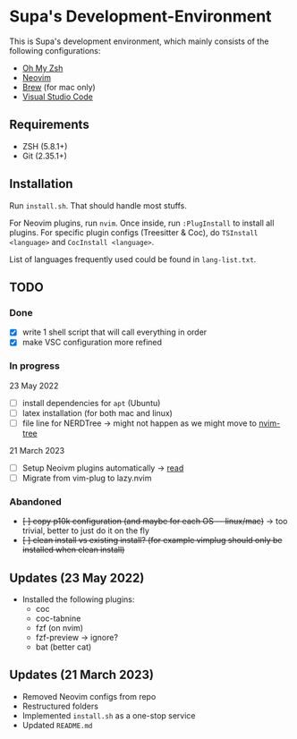 # Supa's Development-Environment

This is Supa's development environment, which mainly consists of the following configurations:

- [Oh My Zsh](https://ohmyz.sh/)
- [Neovim](https://neovim.io/)
- [Brew](https://brew.sh/) (for mac only)
- [Visual Studio Code](https://code.visualstudio.com/)

## Requirements

- ZSH (5.8.1+)
- Git (2.35.1+)

## Installation

Run `install.sh`. That should handle most stuffs.

For Neovim plugins, run `nvim`. Once inside, run `:PlugInstall` to install all plugins. For specific plugin configs (Treesitter & Coc), do `TSInstall <language>` and `CocInstall <language>`.

List of languages frequently used could be found in `lang-list.txt`.

## TODO

### Done

- [x] write 1 shell script that will call everything in order
- [x] make VSC configuration more refined

### In progress

23 May 2022

- [ ] install dependencies for `apt` (Ubuntu)
- [ ] latex installation (for both mac and linux)
- [ ] file line for NERDTree -> might not happen as we might move to [nvim-tree](https://github.com/nvim-tree/nvim-tree.lua)

21 March 2023

- [ ] Setup Neoivm plugins automatically -> [read](https://stackoverflow.com/questions/13522599/how-to-run-vim-commands-from-terminal)
- [ ] Migrate from vim-plug to lazy.nvim

### Abandoned

- ~~[ ] copy p10k configuration (and maybe for each OS -- linux/mac)~~ -> too trivial, better to just do it on the fly
- ~~[ ] clean install vs existing install? (for example vimplug should only be installed when clean install)~~

## Updates (23 May 2022)

- Installed the following plugins:
  - coc
  - coc-tabnine
  - fzf (on nvim)
  - fzf-preview -> ignore?
  - bat (better cat)

## Updates (21 March 2023)

- Removed Neovim configs from repo
- Restructured folders
- Implemented `install.sh` as a one-stop service
- Updated `README.md`
